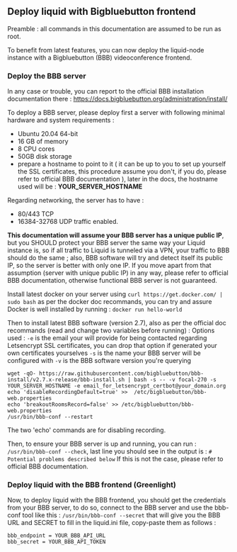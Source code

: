 ## Deploy liquid with Bigbluebutton frontend

Preamble : all commands in this documentation are assumed to be run as root.

To benefit from latest features, you can now deploy the liquid-node instance with a Bigbluebutton (BBB) videoconference frontend.

### Deploy the BBB server

In any case or trouble, you can report to the official BBB installation documentation there : https://docs.bigbluebutton.org/administration/install/

To deploy a BBB server, please deploy first a server with following minimal hardware and system requirements :

 - Ubuntu 20.04 64-bit
 - 16 GB of memory
 - 8 CPU cores
 - 50GB disk storage
 - prepare a hostname to point to it ( it can be up to you to set up yourself the SSL certificates, this procedure assume you don't, if you do, please refer to official BBB documentation ), later in the docs, the hostname used will be : **YOUR_SERVER_HOSTNAME**

Regarding networking, the server has to have :
- 80/443 TCP
- 16384-32768 UDP traffic enabled.

**This documentation will assume your BBB server has a unique public IP**, but you SHOULD protect your BBB server the same way your Liquid instance is, so if all traffic to Liquid is tunneled via a VPN, your traffic to BBB should do the same ; also, BBB software will try and detect itself its public IP, so the server is better with only one IP.
If you move apart from that assumption (server with unique public IP) in any way, please refer to official BBB documentation, otherwise functional BBB server is not guaranteed.

Install latest docker on your server using `curl https://get.docker.com/ | sudo bash`
as per the docker doc recommands, you can try and assure Docker is well installed by running :
`docker run hello-world`

Then to install latest BBB software (version 2.7), also as per the official doc recommands (read and change two variables before running) :
Options used :
`-e` is the email your will provide for being contacted regarding Letsencrypt SSL certificates, you can drop that option if generated your own certificates yourselves
`-s` is the name your BBB server will be configured with
`-v` is the BBB software version you're querying
```
wget -qO- https://raw.githubusercontent.com/bigbluebutton/bbb-install/v2.7.x-release/bbb-install.sh | bash -s -- -v focal-270 -s YOUR_SERVER_HOSTNAME -e email_for_letsencrypt_certbot@your_domain.org
echo 'disableRecordingDefault=true' >>  /etc/bigbluebutton/bbb-web.properties
echo 'breakoutRoomsRecord=false' >> /etc/bigbluebutton/bbb-web.properties
/usr/bin/bbb-conf --restart
```
The two 'echo' commands are for disabling recording.

Then, to ensure your BBB server is up and running, you can run :
`/usr/bin/bbb-conf --check`, last line you should see in the output is : `# Potential problems described below`
If this is not the case, please refer to official BBB documentation.


### Deploy liquid with the BBB frontend (Greenlight)

Now, to deploy liquid with the BBB frontend, you should get the credentials from your BBB server, to do so, connect to the BBB server and use the bbb-conf tool like this :
`/usr/bin/bbb-conf --secret`
that will give you the BBB URL and SECRET to fill in the liquid.ini file, copy-paste them as follows :
```
bbb_endpoint = YOUR_BBB_API_URL
bbb_secret = YOUR_BBB_API_TOKEN
```
